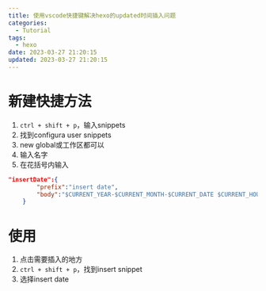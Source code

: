 ```yaml
---
title: 使用vscode快捷键解决hexo的updated时间插入问题
categories:
  - Tutorial
tags:
  - hexo
date: 2023-03-27 21:20:15
updated: 2023-03-27 21:20:15
---
```


# 新建快捷方法
1. `ctrl + shift + p`，输入snippets
2. 找到configura user snippets
3. new global或工作区都可以
4. 输入名字
5. 在花括号内输入
```json
"insertDate":{
		"prefix":"insert date",
		"body":"$CURRENT_YEAR-$CURRENT_MONTH-$CURRENT_DATE $CURRENT_HOUR:$CURRENT_MINUTE:$CURRENT_SECOND"
	}
```

# 使用
1. 点击需要插入的地方
1. `ctrl + shift + p`，找到insert snippet
2. 选择insert date
